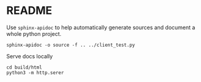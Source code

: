 # README

Use `sphinx-apidoc` to help automatically generate sources and document a whole python project.

```
sphinx-apidoc -o source -f .. ../client_test.py
```

Serve docs locally

```
cd build/html
python3 -m http.serer
```
